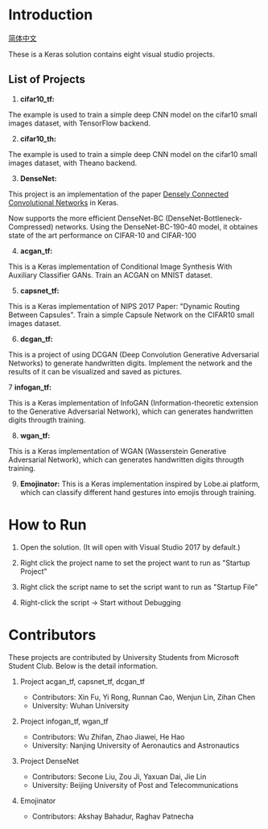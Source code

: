 # Introduction

[简体中文](/zh-hans/examples/keras/README.md)

These is a Keras solution contains eight visual studio projects.

## List of Projects

1. **cifar10_tf:**

The example is used to train a simple deep CNN model on the cifar10 small images dataset, with TensorFlow backend.

2. **cifar10_th:**

The example is used to train a simple deep CNN model on the cifar10 small images dataset, with Theano backend.


3. **DenseNet:**

This project is an implementation of the paper [Densely Connected Convolutional Networks](https://arxiv.org/pdf/1608.06993v3.pdf) in Keras.

Now supports the more efficient DenseNet-BC (DenseNet-Bottleneck-Compressed) networks. Using the DenseNet-BC-190-40 model,
it obtaines state of the art performance on CIFAR-10 and CIFAR-100

4. **acgan_tf:**

This is a Keras implementation of Conditional Image Synthesis With Auxiliary Classifier GANs. Train an ACGAN on MNIST dataset.

5. **capsnet_tf:**

This is a Keras implementation of NIPS 2017 Paper: "Dynamic Routing Between Capsules". Train a simple Capsule Network on the CIFAR10 small images dataset.

6. **dcgan_tf:**

This is a project of using DCGAN (Deep Convolution Generative Adversarial Networks) to generate handwritten digits.
Implement the network and the results of it can be visualized and saved as pictures.

7  **infogan_tf:**

This is a Keras implementation of InfoGAN (Information-theoretic extension to the Generative Adversarial Network), which can generates handwritten digits througth training.

8. **wgan_tf:**

This is a Keras implementation of WGAN (Wasserstein Generative Adversarial Network), which can generates handwritten digits througth training.

9. **Emojinator:**
This is a Keras implementation inspired by Lobe.ai platform, which can classify different hand gestures into emojis through training.

# How to Run

1. Open the solution. (It will open with Visual Studio 2017 by default.)

2. Right click the project name to set the project want to run as "Startup Project"

3. Right click the script name to set the script want to run as "Startup File"

4. Right-click the script -> Start without Debugging


# Contributors

These projects are contributed by University Students from Microsoft Student Club. Below is the detail information.

1. Project acgan_tf, capsnet_tf, dcgan_tf

    - Contributors: Xin Fu, Yi Rong, Runnan Cao, Wenjun Lin, Zihan Chen
    - University: Wuhan University

2. Project infogan_tf, wgan_tf

    - Contributors: Wu Zhifan, Zhao Jiawei, He Hao
    - University: Nanjing University of Aeronautics and Astronautics

3. Project DenseNet

    - Contributors: Secone Liu, Zou Ji, Yaxuan Dai, Jie Lin
    - University: Beijing University of Post and Telecommunications
    
4. Emojinator
    - Contributors: Akshay Bahadur, Raghav Patnecha
